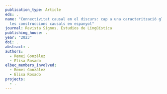 ```yaml
---
publication_type: Article
eds: .
name: "Connectivitat causal en el discurs: cap a una caracterització global de
  les construccions causals en espanyol"
journal: Revista Signos. Estudios de Lingüística
publishing_house: .
year: "2023"
doi: .
abstract: .
authors:
  - Remei González
  - Elisa Rosado
elbec_members_involved:
  - Remei González
  - Elisa Rosado
projects:
  - .
---
```

